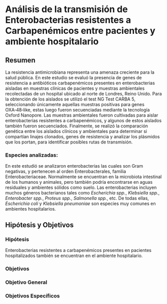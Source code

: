 # Análisis de la transmisión de Enterobacterias resistentes a Carbapenémicos entre pacientes y ambiente hospitalario

## Resumen
La resistencia antimicrobiana representa una amenaza creciente para la salud pública. En este estudio se evaluó la presencia de genes de resistencia a antibióticos carbapenémicos presentes en enterobacterias aisladas en muestras clínicas de pacientes y muestras ambientales recolectadas de un hospital ubicado al norte de Londres, Reino Unido. 
Para la obtención de los aislados se utilizó el test NG Test CARBA 5, seleccionando únicamente aquellas muestras positivas para genes OXA‑48‑like, estas luego fueron secuenciadas mediante la tecnología Oxford Nanopore. 
Las muestras ambientales fueron cultivadas para aislar enterobacterias resistentes a carbapenémicos, y algunos de estos aislados también fueron secuenciados. Finalmente, se realizó la comparación genética entre los aislados clínicos y ambientales para determinar si compartían linajes clonados, genes de resistencia y analizar los plásmidos que los portan, para identificar posibles rutas de transmisión.  

### Especies analizadas:
En este estudió se analizaron enterobacterias las cuales son Gram negativas, y pertenecen al orden Enterobacterales, familia Enterobacteriaceae. Normalmente se encuentran en la microbiota intestinal de los humanos y animales, pero también podría encontrarse en aguas residuales y ambientes sólidos como suelo. Las enterobacterias incluyen muchos géneros bacterianos tales como *Escherichia spp.*, *Klebsiella spp.*, *Enterobacter spp.*, *Proteus spp.*, *Salmonella spp.*, etc. De todas ellas, *Escherichia coli* y *Klebsiella pneumoniae* son especies muy comunes en ambientes hospitalarios. 

## Hipótesis y Objetivos
### Hipótesis
Enterobacterias resistentes a carbapenémicos presentes en pacientes hospitalizados también se encuentran en el ambiente hospitalario.

### Objetivos
### Objetivo General

### Objetivos Específicos

